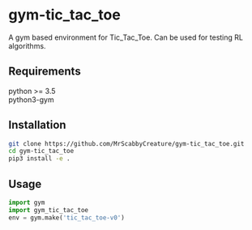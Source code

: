 # gym-tic_tac_toe
A gym based environment for Tic_Tac_Toe. Can be used for testing RL algorithms.

## Requirements
python >= 3.5  
python3-gym 

## Installation
```bash
git clone https://github.com/MrScabbyCreature/gym-tic_tac_toe.git
cd gym-tic_tac_toe
pip3 install -e .
```
## Usage
```python
import gym
import gym_tic_tac_toe
env = gym.make('tic_tac_toe-v0')
```
